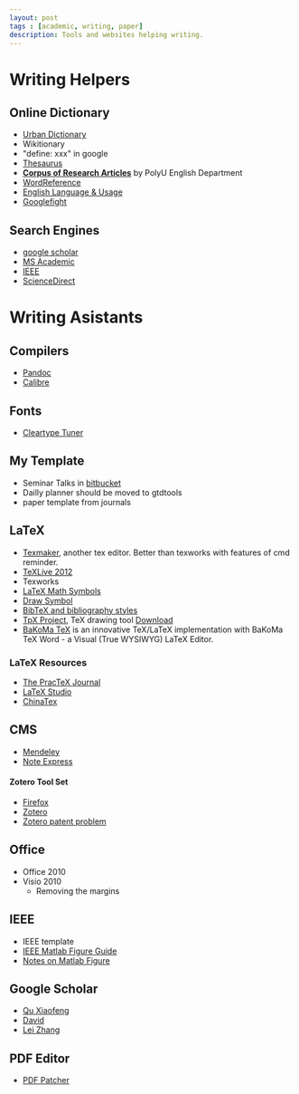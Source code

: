 ```yaml
---
layout: post
tags : [academic, writing, paper]
description: Tools and websites helping writing.
---
```


# Writing Helpers

## Online Dictionary    
+ [Urban Dictionary](http://www.urbandictionary.com/)    
+ Wikitionary    
+ "define: xxx" in google    
+ [Thesaurus](http://thesaurus.com/)    
+ [__Corpus of Research Articles__](http://rcpce.engl.polyu.edu.hk/RACorpus/default.htm) by PolyU English Department    
+ [WordReference](http://forum.wordreference.com/index.php?s=7a7782c4c0a5f62355cb19813de51f3d)    
+ [English Language & Usage](http://english.stackexchange.com/)    
+ [Googlefight](http://googlefight.com/)

## Search Engines    
+ [google scholar](http://scholar.google.com.hk/schhp?hl=en)    
+ [MS Academic](http://academic.research.microsoft.com/)    
+ [IEEE](http://ieeexplore.ieee.org/Xplore/home.jsp?tag=1)   
+ [ScienceDirect](http://www.sciencedirect.com/) 

# Writing Asistants

## Compilers    
+ [Pandoc](http://johnmacfarlane.net/pandoc/installing.html)    
+ [Calibre](http://calibre-ebook.com/download_windows)    

## Fonts    
+ [Cleartype Tuner](http://www.microsoft.com/typography/cleartype/tuner/step1.aspx)    

## My Template    
+ Seminar Talks in [bitbucket](https://bitbucket.org/quxiaofeng/seminartalks)    
+ Dailly planner should be moved to gtdtools    
+ paper template from journals

## LaTeX    
+ [Texmaker](http://www.xm1math.net/texmaker/download.html#windows), another tex editor. Better than texworks with features of cmd reminder.    
+ [TeXLive 2012](http://www.tug.org/texlive/)    
+ Texworks    
+ [LaTeX Math Symbols](http://web.ift.uib.no/Teori/KURS/WRK/TeX/symALL.html)    
+ [Draw Symbol](http://detexify.kirelabs.org/classify.html)    
+ [BibTeX and bibliography styles](http://amath.colorado.edu/documentation/LaTeX/reference/faq/bibstyles.html)    
+ [TpX Project](http://tpx.sourceforge.net/), TeX drawing tool [Download](https://sourceforge.net/project/showfiles.php?group_id=122576)   
+ [BaKoMa TeX](http://www.bakoma-tex.com/menu/about.php) is an innovative TeX/LaTeX implementation with BaKoMa TeX Word - a Visual (True WYSIWYG) LaTeX Editor.


### LaTeX Resources
+ [The PracTeX Journal](http://tug.org/pracjourn/info.html)
+ [LaTeX Studio](http://www.latexstudio.net/)
+ [ChinaTex](http://www.chinatex.org/)

## CMS    
+ [Mendeley](http://www.mendeley.com/)    
+ [Note Express](http://www.scinote.com/download_chs.htm)    

#### Zotero Tool Set    
+ [Firefox](http://www.mozilla.org/en-US/firefox/new/)    
+ [Zotero](http://www.zotero.org/support/3.0)    
+ [Zotero patent problem](http://forums.zotero.org/discussion/21282/2/what-is-the-status-of-zotero-handling-patent-references/)    

## Office    
+ Office 2010    
+ Visio 2010    
  + Removing the margins    

## IEEE    
+ IEEE template    
+ [IEEE Matlab Figure Guide](http://gubner.ece.wisc.edu/matlabLaTeXandIEEE/explain.shtml)    
+ [Notes on Matlab Figure](http://nsl.cs.surrey.sfu.ca/resources/latex-notes.html)    

## Google Scholar    
+ [Qu Xiaofeng](http://scholar.google.com.hk/citations?hl=en&user=zgRM4foAAAAJ)    
+ [David](http://scholar.google.com.hk/citations?user=IOagLnEAAAAJ&hl=en)    
+ [Lei Zhang](http://scholar.google.com.hk/citations?user=tAK5l1IAAAAJ&hl=en)      

## PDF Editor     
+ [PDF Patcher](http://pdfpatcher.cnblogs.com/)    

